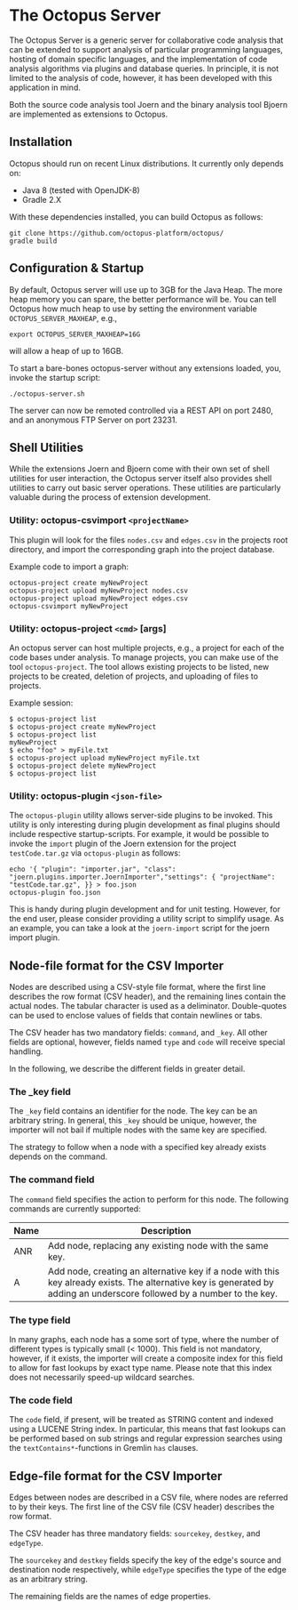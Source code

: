 # The Octopus Server


The Octopus Server is a generic server for collaborative code analysis
that can be extended to support analysis of particular programming
languages, hosting of domain specific languages, and the
implementation of code analysis algorithms via plugins and database
queries. In principle, it is not limited to the analysis of code,
however, it has been developed with this application in mind.

Both the source code analysis tool Joern and the binary analysis tool
Bjoern are implemented as extensions to Octopus.

## Installation

Octopus should run on recent Linux distributions. It currently only
depends on:

* Java 8 (tested with OpenJDK-8)
* Gradle 2.X

With these dependencies installed, you can build Octopus as follows:

```
git clone https://github.com/octopus-platform/octopus/
gradle build
```

## Configuration & Startup


By default, Octopus server will use up to 3GB for the Java Heap. The
more heap memory you can spare, the better performance will be. You
can tell Octopus how much heap to use by setting the environment
variable `OCTOPUS_SERVER_MAXHEAP`, e.g.,


```
export OCTOPUS_SERVER_MAXHEAP=16G
```

will allow a heap of up to 16GB.

To start a bare-bones octopus-server without any extensions loaded,
you, invoke the startup script:


```
./octopus-server.sh
```

The server can now be remoted controlled via a REST API on port 2480,
and an anonymous FTP Server on port 23231.

## Shell Utilities


While the extensions Joern and Bjoern come with their own set of shell
utilities for user interaction, the Octopus server itself also
provides shell utilities to carry out basic server operations. These
utilities are particularly valuable during the process of extension
development.

### Utility: octopus-csvimport `<projectName>`

This plugin will look for the files `nodes.csv` and `edges.csv` in the
projects root directory, and import the corresponding graph into the
project database.

Example code to import a graph:

```
octopus-project create myNewProject
octopus-project upload myNewProject nodes.csv
octopus-project upload myNewProject edges.csv
octopus-csvimport myNewProject
```

### Utility: octopus-project `<cmd>` [args]

An octopus server can host multiple projects, e.g., a project for each
of the code bases under analysis. To manage projects, you can make use
of the tool `octopus-project`. The tool allows existing projects to be
listed, new projects to be created, deletion of projects, and
uploading of files to projects.

Example session:


```
$ octopus-project list
$ octopus-project create myNewProject
$ octopus-project list
myNewProject
$ echo "foo" > myFile.txt
$ octopus-project upload myNewProject myFile.txt
$ octopus-project delete myNewProject
$ octopus-project list
```

### Utility: octopus-plugin `<json-file>`

The `octopus-plugin` utility allows server-side plugins to be
invoked. This utility is only interesting during plugin development as
final plugins should include respective startup-scripts. For example,
it would be possible to invoke the `import` plugin of the Joern
extension for the project `testCode.tar.gz` via `octopus-plugin` as follows:


```
echo '{ "plugin": "importer.jar", "class": "joern.plugins.importer.JoernImporter","settings": { "projectName": "testCode.tar.gz", }} > foo.json
octopus-plugin foo.json
```

This is handy during plugin development and for unit testing. However,
for the end user, please consider providing a utility script to
simplify usage. As an example, you can take a look at the
`joern-import` script for the joern import plugin.

## Node-file format for the CSV Importer

Nodes are described using a CSV-style file format, where the first
line describes the row format (CSV header), and the remaining lines
contain the actual nodes. The tabular character is used as a
deliminator. Double-quotes can be used to enclose values of fields
that contain newlines or tabs.

The CSV header has two mandatory fields: `command`, and
`_key`. All other fields are optional, however, fields named `type`
and `code` will receive special handling. 

In the following, we describe the different fields in greater detail.

### The _key field

The `_key` field contains an identifier for the node. The key can be
an arbitrary string. In general, this `_key` should be unique,
however, the importer will not bail if multiple nodes with the same
key are specified. 

The strategy to follow when a node with a specified key already exists
depends on the command.

### The command field

The `command` field specifies the action to perform for this node. The
following commands are currently supported:

| Name | Description                                                                                                                                                             |
|------|-------------------------------------------------------------------------------------------------------------------------------------------------------------------------|
| ANR  | Add node, replacing any existing node with the same key.                                                                                                                |
| A    | Add node, creating an alternative key if a node with this key already exists. The alternative key is generated by adding an underscore followed by a number to the key. |


### The type field

In many graphs, each node has a some sort of type, where the number of
different types is typically small (< 1000). This field is not
mandatory, however, if it exists, the importer will create a composite
index for this field to allow for fast lookups by exact type
name. Please note that this index does not necessarily speed-up
wildcard searches.

### The code field

The `code` field, if present, will be treated as STRING content and
indexed using a LUCENE String index. In particular, this means that
fast lookups can be performed based on sub strings and regular
expression searches using the `textContains*`-functions in Gremlin
`has` clauses.

## Edge-file format for the CSV Importer

Edges between nodes are described in a CSV file, where nodes are
referred to by their keys. The first line of the CSV file (CSV header)
describes the row format.

The CSV header has three mandatory fields: `sourcekey`, `destkey`, and
`edgeType`.

The `sourcekey` and `destkey` fields specify the key of the edge's
source and destination node respectively, while `edgeType` specifies
the type of the edge as an arbitrary string.

The remaining fields are the names of edge properties.
